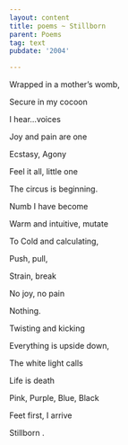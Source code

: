 ```yaml
---
layout: content
title: poems ~ Stillborn
parent: Poems
tag: text
pubdate: '2004'

---
```

Wrapped in a mother’s womb,

Secure in my cocoon

I hear…voices

Joy and pain are one

Ecstasy, Agony

Feel it all, little one

The circus is beginning.



Numb I have become

Warm and intuitive, mutate

To Cold and calculating,

Push, pull,

Strain, break

No joy, no pain

Nothing.



Twisting and kicking

Everything is upside down,

The white light calls

Life is death

Pink, Purple, Blue, Black

Feet first, I arrive

Stillborn .
